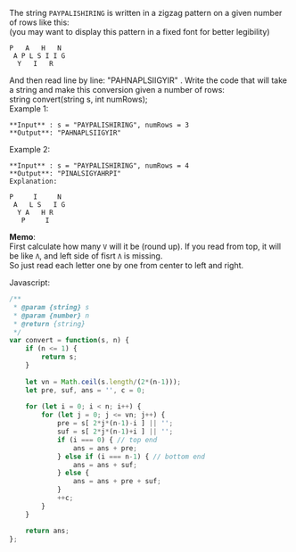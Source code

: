 The string `PAYPALISHIRING` is written in a zigzag pattern on a given number of rows like this:  
(you may want to display this pattern in a fixed font for better legibility)
```
P   A   H   N
 A P L S I I G
  Y   I   R
```
And then read line by line: "PAHNAPLSIIGYIR" . 
Write the code that will take a string and make this conversion given a number of rows:  
string convert(string s, int numRows);  
Example 1:
```
**Input** : s = "PAYPALISHIRING", numRows = 3
**Output**: "PAHNAPLSIIGYIR"
```
Example 2:
```
**Input** : s = "PAYPALISHIRING", numRows = 4
**Output**: "PINALSIGYAHRPI"
Explanation:

P     I     N
 A   L S   I G
  Y A   H R
   P     I
```

**Memo**:  
First calculate how many `V` will it be (round up). If you read from top, it will be like `Λ`, and left side of fisrt `Λ` is missing.  
So just read each letter one by one from center to left and right.

Javascript:  
```Javascript
/**
 * @param {string} s
 * @param {number} n
 * @return {string}
 */
var convert = function(s, n) {
    if (n <= 1) {
        return s;
    }
    
    let vn = Math.ceil(s.length/(2*(n-1)));
    let pre, suf, ans = '', c = 0;
    
    for (let i = 0; i < n; i++) {
        for (let j = 0; j <= vn; j++) {
            pre = s[ 2*j*(n-1)-i ] || '';
            suf = s[ 2*j*(n-1)+i ] || '';
            if (i === 0) { // top end
                ans = ans + pre;
            } else if (i === n-1) { // bottom end
                ans = ans + suf;
            } else {
                ans = ans + pre + suf;
            }
            ++c;
        }
    }

    return ans;
};
```
